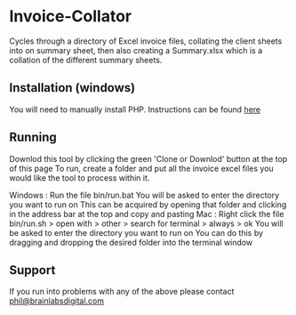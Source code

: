 # Invoice-Collator
Cycles through a directory of Excel invoice files, collating the client sheets into on summary sheet, then also creating a Summary.xlsx which is a collation of the different summary sheets.

## Installation (windows)
You will need to manually install PHP. Instructions can be found [here](https://sites.google.com/a/brainlabsdigital.com/wiki/tech/tips/programming/php/installation)

## Running
Downlod this tool by clicking the green 'Clone or Downlod' button at the top of this page
To run, create a folder and put all the invoice excel files you would like the tool to process within it. 

Windows : 
    Run the file bin/run.bat 
    You will be asked to enter the directory you want to run on
    This can be acquired by opening that folder and clicking in the address bar at the top and copy and pasting
Mac : 
    Right click the file bin/run.sh > open with > other > search for terminal > always > ok
    You will be asked to enter the directory you want to run on
    You can do this by dragging and dropping the desired folder into the terminal window



## Support
If you run into problems with any of the above please contact phil@brainlabsdigital.com
